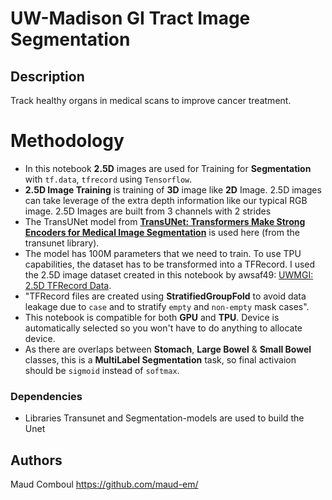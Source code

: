 # UW-Madison GI Tract Image Segmentation


## Description

Track healthy organs in medical scans to improve cancer treatment.
# Methodology 
* In this notebook **2.5D** images are used for Training for **Segmentation** with `tf.data`, `tfrecord` using `Tensorflow`.  
* **2.5D Image Training** is training of **3D** image like **2D** Image. 2.5D images can take leverage of the extra depth information like our typical RGB image. 2.5D Images are built from 3 channels with 2 strides 
* The TransUNet model from **[TransUNet: Transformers Make Strong Encoders for Medical Image Segmentation](https://arxiv.org/pdf/2102.04306.pdf)** is used here (from the transunet library).
* The model has 100M parameters that we need to train. To use TPU capabilities, the dataset has to be transformed into a TFRecord. I used the 2.5D image dataset created in this notebook by awsaf49: [UWMGI: 2.5D TFRecord Data](https://www.kaggle.com/code/awsaf49/uwmgi-2-5d-tfrecord-data).
* "TFRecord files are created using **StratifiedGroupFold** to avoid data leakage due to `case` and to stratify `empty` and `non-empty` mask cases".
* This notebook is compatible for both **GPU** and **TPU**. Device is automatically selected so you won't have to do anything to allocate device.
* As there are overlaps between **Stomach**, **Large Bowel** & **Small Bowel** classes, this is a **MultiLabel Segmentation** task, so final activaion should be `sigmoid` instead of `softmax`.


### Dependencies

* Libraries Transunet and Segmentation-models are used to build the Unet


## Authors

Maud Comboul
https://github.com/maud-em/
